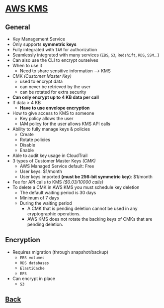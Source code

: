 # [AWS KMS](../README.md)

## General

* Key Management Service
* Only supports __symmetric keys__
* Fully integrated with `IAM` for authorization
* Seamlessly integrated with many services (`EBS`, `S3`, `Redshift`, `RDS`, `SSM`...)
* Can also use the CLI to encrypt ourselves
* When to use it
	* Need to share sensitive information –> KMS
* CMK _(Customer Master Key)_
	* used to encrypt data
	* can never be retrieved by the user
	* can be rotated for extra security
* __Can only encrypt up to 4 KB data per call__
* If data > 4 KB
	* __Have to use envelope encryption__
* How to give access to KMS to someone
	* Key policy allows the user
	* IAM policy for the user allows KMS API calls
* Ability to fully manage keys & policies
	* Create
	* Rotate policies
	* Disable
	* Enable
* Able to audit key usage in CloudTrail
* 3 types of Customer Master Keys _(CMK)_
	* AWS Managed Service default: Free
	* User keys: $1/month
	* User keys imported __(must be 256-bit symmetric key)__: $1/month
* Fee for API calls to KMS _($0.03/10000 calls)_
* To delete a CMK in AWS KMS you must schedule key deletion
	* The default waiting period is 30 days
	* Minimum of 7 days
	* During the waiting period
		* A CMK that is pending deletion cannot be used in any cryptographic operations.
		* AWS KMS does not rotate the backing keys of CMKs that are pending deletion.

## Encryption

* Requires migration (through snapshot/backup)
	* `EBS volumes`
	* `RDS databases`
	* `ElastiCache`
	* `EFS`
* Can encrypt in place
	* `S3`

## [Back](../README.md)